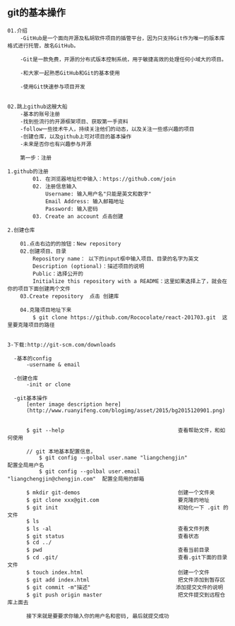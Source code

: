 ## git的基本操作
    01.介绍
        -GitHub是一个面向开源及私胡软件项目的插管平台，因为只支持Git作为唯一的版本库格式进行托管，故名GitHub。

        -Git是一款免费，开源的分布式版本控制系统，用于敏捷高效的处理任何小域大的项目。

        -和大家一起熟悉GitHub和Git的基本使用

        -使用Git快速参与项目开发


    02.跳上github这艘大船
        -基本的账号注册
        -找到些流行的开源框架项目、获取第一手资料
        -follow一些技术牛人，持续关注他们的动态，以及关注一些感兴趣的项目
        -创建仓库，以及github上可对项目的基本操作
        -未来是否你也有兴趣参与开源

        第一步：注册

    1.github的注册
            01. 在浏览器地址栏中输入：https://github.com/join
            02. 注册信息输入
                Username: 输入用户名"只能是英文和数字"
                Email Address: 输入邮箱地址
                Password: 输入密码
            03. Create an account 点击创建

    2.创建仓库           

        01.点击右边的的按钮：New repository
        02.创建项目、目录
            Repository name： 以下的input框中输入项目、目录的名字为英文
            Description (optional)：描述项目的说明
            Public：选择公开的
            Initialize this repository with a README：这里如果选择上了，就会在你的项目下面创建两个文件
        03.Create repository  点击 创建库

        04.克隆项目地址下来
            $ git clone https://github.com/Rococolate/react-201703.git  这里要克隆项目的路径


    3-下载:http://git-scm.com/downloads

      -基本的config
          -username & email

      -创建仓库
          -init or clone

      -git基本操作
          [enter image description here]
          (http://www.ruanyifeng.com/blogimg/asset/2015/bg2015120901.png)


          $ git --help                                    查看帮助文件，和如何使用

          // git 本地基本配置信息，
              $ git config --golbal user.name "liangchengjin"            配置全局用户名
              $ git config --golbal user.email "liangchengjin@chengjin.com"  配置全局用的邮箱  

          $ mkdir git-demos                               创建一个文件夹
          $ git clone xxx@git.com                         要克隆的地址
          $ git init                                      初始化一下 .git 的文件  
          $ ls   
          $ ls -al                                        查看文件列表
          $ git status                                    查看状态
          $ cd ../
          $ pwd                                           查看当前目录
          $ cd .git/                                      查看.git下面的目录文件
          $ touch index.html                              创建一个文件
          $ git add index.html                            把文件添加到暂存区
          $ git commit -m"描述"                           添加提交文件的说明
          $ git push origin master                        把文件提交到远程仓库上面去

          接下来就是要要求你输入你的用户名和密码, 最后就提交成功
